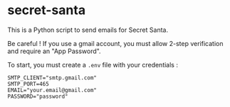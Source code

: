 # secret-santa

This is a Python script to send emails for Secret Santa.

Be careful ! If you use a gmail account, you must allow 2-step verification and require an "App Password".

To start, you must create a `.env` file with your credentials :
```
SMTP_CLIENT="smtp.gmail.com"
SMTP_PORT=465
EMAIL="your.email@gmail.com"
PASSWORD="password"
```
